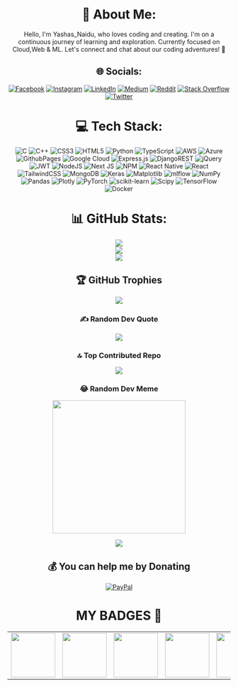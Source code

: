 <div align="center">

  
# 💫 About Me:
Hello, I'm Yashas_Naidu, who loves coding and creating. I'm on a continuous journey of learning and exploration. Currently focused on Cloud,Web & ML. Let's connect and chat about our coding adventures! 🚀


## 🌐 Socials:
[![Facebook](https://img.shields.io/badge/Facebook-%231877F2.svg?logo=Facebook&logoColor=white)](https://facebook.com/YashasNaidu) [![Instagram](https://img.shields.io/badge/Instagram-%23E4405F.svg?logo=Instagram&logoColor=white)](https://instagram.com/_yashas_naidu) [![LinkedIn](https://img.shields.io/badge/LinkedIn-%230077B5.svg?logo=linkedin&logoColor=white)](https://linkedin.com/in/YashasHG) [![Medium](https://img.shields.io/badge/Medium-12100E?logo=medium&logoColor=white)](https://medium.com/@yashashsn) [![Reddit](https://img.shields.io/badge/Reddit-%23FF4500.svg?logo=Reddit&logoColor=white)](https://reddit.com/user/Jumpy_Weather_2944) [![Stack Overflow](https://img.shields.io/badge/-Stackoverflow-FE7A16?logo=stack-overflow&logoColor=white)](https://stackoverflow.com/users/Yashas_H_G) [![Twitter](https://img.shields.io/badge/Twitter-%231DA1F2.svg?logo=Twitter&logoColor=white)](https://twitter.com/Yashas_Hassan) 


# 💻 Tech Stack:
![C](https://img.shields.io/badge/c-%2300599C.svg?style=for-the-badge&logo=c&logoColor=white) ![C++](https://img.shields.io/badge/c++-%2300599C.svg?style=for-the-badge&logo=c%2B%2B&logoColor=white) ![CSS3](https://img.shields.io/badge/css3-%231572B6.svg?style=for-the-badge&logo=css3&logoColor=white) ![HTML5](https://img.shields.io/badge/html5-%23E34F26.svg?style=for-the-badge&logo=html5&logoColor=white) ![Python](https://img.shields.io/badge/python-3670A0?style=for-the-badge&logo=python&logoColor=ffdd54) ![TypeScript](https://img.shields.io/badge/typescript-%23007ACC.svg?style=for-the-badge&logo=typescript&logoColor=white) ![AWS](https://img.shields.io/badge/AWS-%23FF9900.svg?style=for-the-badge&logo=amazon-aws&logoColor=white) ![Azure](https://img.shields.io/badge/azure-%230072C6.svg?style=for-the-badge&logo=microsoftazure&logoColor=white) ![GithubPages](https://img.shields.io/badge/github%20pages-121013?style=for-the-badge&logo=github&logoColor=white) ![Google Cloud](https://img.shields.io/badge/GoogleCloud-%234285F4.svg?style=for-the-badge&logo=google-cloud&logoColor=white) ![Express.js](https://img.shields.io/badge/express.js-%23404d59.svg?style=for-the-badge&logo=express&logoColor=%2361DAFB) ![DjangoREST](https://img.shields.io/badge/DJANGO-REST-ff1709?style=for-the-badge&logo=django&logoColor=white&color=ff1709&labelColor=gray) ![jQuery](https://img.shields.io/badge/jquery-%230769AD.svg?style=for-the-badge&logo=jquery&logoColor=white) ![JWT](https://img.shields.io/badge/JWT-black?style=for-the-badge&logo=JSON%20web%20tokens) ![NodeJS](https://img.shields.io/badge/node.js-6DA55F?style=for-the-badge&logo=node.js&logoColor=white) ![Next JS](https://img.shields.io/badge/Next-black?style=for-the-badge&logo=next.js&logoColor=white) ![NPM](https://img.shields.io/badge/NPM-%23CB3837.svg?style=for-the-badge&logo=npm&logoColor=white) ![React Native](https://img.shields.io/badge/react_native-%2320232a.svg?style=for-the-badge&logo=react&logoColor=%2361DAFB) ![React](https://img.shields.io/badge/react-%2320232a.svg?style=for-the-badge&logo=react&logoColor=%2361DAFB) ![TailwindCSS](https://img.shields.io/badge/tailwindcss-%2338B2AC.svg?style=for-the-badge&logo=tailwind-css&logoColor=white) ![MongoDB](https://img.shields.io/badge/MongoDB-%234ea94b.svg?style=for-the-badge&logo=mongodb&logoColor=white) ![Keras](https://img.shields.io/badge/Keras-%23D00000.svg?style=for-the-badge&logo=Keras&logoColor=white) ![Matplotlib](https://img.shields.io/badge/Matplotlib-%23ffffff.svg?style=for-the-badge&logo=Matplotlib&logoColor=black) ![mlflow](https://img.shields.io/badge/mlflow-%23d9ead3.svg?style=for-the-badge&logo=numpy&logoColor=blue) ![NumPy](https://img.shields.io/badge/numpy-%23013243.svg?style=for-the-badge&logo=numpy&logoColor=white) ![Pandas](https://img.shields.io/badge/pandas-%23150458.svg?style=for-the-badge&logo=pandas&logoColor=white) ![Plotly](https://img.shields.io/badge/Plotly-%233F4F75.svg?style=for-the-badge&logo=plotly&logoColor=white) ![PyTorch](https://img.shields.io/badge/PyTorch-%23EE4C2C.svg?style=for-the-badge&logo=PyTorch&logoColor=white) ![scikit-learn](https://img.shields.io/badge/scikit--learn-%23F7931E.svg?style=for-the-badge&logo=scikit-learn&logoColor=white) ![Scipy](https://img.shields.io/badge/SciPy-%230C55A5.svg?style=for-the-badge&logo=scipy&logoColor=%white) ![TensorFlow](https://img.shields.io/badge/TensorFlow-%23FF6F00.svg?style=for-the-badge&logo=TensorFlow&logoColor=white) ![Docker](https://img.shields.io/badge/docker-%230db7ed.svg?style=for-the-badge&logo=docker&logoColor=white)


# 📊 GitHub Stats:
![](https://github-readme-stats.vercel.app/api?username=Yashas-naidu&theme=blueberry&hide_border=false&include_all_commits=true&count_private=true)<br/>
![](https://github-readme-streak-stats.herokuapp.com/?user=Yashas-naidu&theme=blueberry&hide_border=false)<br/>
![](https://github-readme-stats.vercel.app/api/top-langs/?username=Yashas-naidu&theme=blueberry&hide_border=false&include_all_commits=true&count_private=true&layout=compact)


## 🏆 GitHub Trophies
![](https://github-profile-trophy.vercel.app/?username=Yashas-naidu&theme=algolia&no-frame=false&no-bg=false&margin-w=4)

### ✍️ Random Dev Quote
![](https://quotes-github-readme.vercel.app/api?type=vetical&theme=radical)

### 🔝 Top Contributed Repo
![](https://github-contributor-stats.vercel.app/api?username=Yashas-naidu&limit=5&theme=tokyonight&combine_all_yearly_contributions=true)

### 😂 Random Dev Meme
<img src='https://randommeme-five.vercel.app/' style="height: 300px;"/>

[![](https://visitcount.itsvg.in/api?id=Yashas-naidu&icon=5&color=6)](https://visitcount.itsvg.in)


## 💰 You can help me by Donating
[![PayPal](https://img.shields.io/badge/PayPal-00457C?style=for-the-badge&logo=paypal&logoColor=white)](https://paypal.me/YashasNaidu300) 


  

<!-- Proudly created with GPRM ( https://gprm.itsvg.in ) -->

<h1>MY BADGES 💫</h1>
<table cellpadding=1 cellspacing=1>
  <tr>
    <td align="center">
      <img style="height: 100px;" src="https://assets.leetcode.com/static_assets/marketing/2023-50.gif"/>
    </td>
    <td align="center">
      <img style="height: 100px;" src="https://leetcode.com/static/images/badges/2023/gif/2023-11.gif"/>
    </td>
    <td align="center">
      <img style="height: 100px;" src="https://leetcode.com/static/images/badges/2023/gif/2023-12.gif"/>
    </td>
    <td align="center">
      <img style="height: 100px;" src="https://developers.google.com/static/profile/badges/events/firebase/2023/firebase-demo-day/badge.svg"/>
    </td>
    <td align="center">
      <img style="height: 100px;" src="https://images.credly.com/images/4136ced8-75d5-4afb-8677-40b6236e2672/azure-ai-fundamentals-600x600.png"/>
    </td>
    <td align="center">
      <img style="height: 100px;" src="https://www.kaggle.com/static/images/tiers/novice@192.png"/>
    </td>
  </tr>
</table>

</div>


